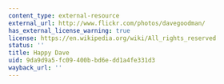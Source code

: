 ```yaml
---
content_type: external-resource
external_url: http://www.flickr.com/photos/davegoodman/
has_external_license_warning: true
license: https://en.wikipedia.org/wiki/All_rights_reserved
status: ''
title: Happy Dave
uid: 9da9d9a5-fc09-400b-bd6e-dd1a4fe331d3
wayback_url: ''
---
```

